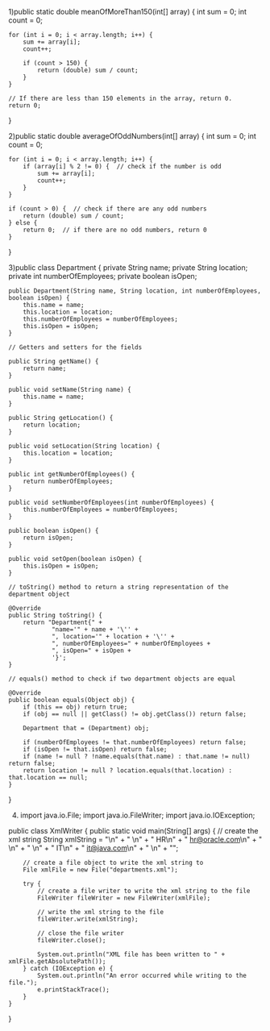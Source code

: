 1)public static double meanOfMoreThan150(int[] array) {
    int sum = 0;
    int count = 0;

    for (int i = 0; i < array.length; i++) {
        sum += array[i];
        count++;

        if (count > 150) {
            return (double) sum / count;
        }
    }

    // If there are less than 150 elements in the array, return 0.
    return 0;
}

2)public static double averageOfOddNumbers(int[] array) {
    int sum = 0;
    int count = 0;

    for (int i = 0; i < array.length; i++) {
        if (array[i] % 2 != 0) {  // check if the number is odd
            sum += array[i];
            count++;
        }
    }

    if (count > 0) {  // check if there are any odd numbers
        return (double) sum / count;
    } else {
        return 0;  // if there are no odd numbers, return 0
    }
}


3)public class Department {
    private String name;
    private String location;
    private int numberOfEmployees;
    private boolean isOpen;

    public Department(String name, String location, int numberOfEmployees, boolean isOpen) {
        this.name = name;
        this.location = location;
        this.numberOfEmployees = numberOfEmployees;
        this.isOpen = isOpen;
    }

    // Getters and setters for the fields

    public String getName() {
        return name;
    }

    public void setName(String name) {
        this.name = name;
    }

    public String getLocation() {
        return location;
    }

    public void setLocation(String location) {
        this.location = location;
    }

    public int getNumberOfEmployees() {
        return numberOfEmployees;
    }

    public void setNumberOfEmployees(int numberOfEmployees) {
        this.numberOfEmployees = numberOfEmployees;
    }

    public boolean isOpen() {
        return isOpen;
    }

    public void setOpen(boolean isOpen) {
        this.isOpen = isOpen;
    }

    // toString() method to return a string representation of the department object

    @Override
    public String toString() {
        return "Department{" +
                "name='" + name + '\'' +
                ", location='" + location + '\'' +
                ", numberOfEmployees=" + numberOfEmployees +
                ", isOpen=" + isOpen +
                '}';
    }

    // equals() method to check if two department objects are equal

    @Override
    public boolean equals(Object obj) {
        if (this == obj) return true;
        if (obj == null || getClass() != obj.getClass()) return false;

        Department that = (Department) obj;

        if (numberOfEmployees != that.numberOfEmployees) return false;
        if (isOpen != that.isOpen) return false;
        if (name != null ? !name.equals(that.name) : that.name != null) return false;
        return location != null ? location.equals(that.location) : that.location == null;
    }

}

4) import java.io.File;
import java.io.FileWriter;
import java.io.IOException;

public class XmlWriter {
    public static void main(String[] args) {
        // create the xml string
        String xmlString = "<departments>\n" +
                "    <department>\n" +
                "        <name>HR</name>\n" +
                "        <email>hr@oracle.com</email>\n" +
                "    </department>\n" +
                "    <department>\n" +
                "        <name>IT</name>\n" +
                "        <email>it@java.com</email>\n" +
                "    </department>\n" +
                "</departments>";

        // create a file object to write the xml string to
        File xmlFile = new File("departments.xml");

        try {
            // create a file writer to write the xml string to the file
            FileWriter fileWriter = new FileWriter(xmlFile);

            // write the xml string to the file
            fileWriter.write(xmlString);

            // close the file writer
            fileWriter.close();

            System.out.println("XML file has been written to " + xmlFile.getAbsolutePath());
        } catch (IOException e) {
            System.out.println("An error occurred while writing to the file.");
            e.printStackTrace();
        }
    }
}
